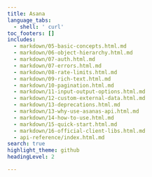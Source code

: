 ```yaml
---
title: Asana
language_tabs:
  - shell: ' curl'
toc_footers: []
includes:
  - markdown/05-basic-concepts.html.md
  - markdown/06-object-hierarchy.html.md
  - markdown/07-auth.html.md
  - markdown/07-errors.html.md
  - markdown/08-rate-limits.html.md
  - markdown/09-rich-text.html.md
  - markdown/10-pagination.html.md
  - markdown/11-input-output-options.html.md
  - markdown/12-custom-external-data.html.md
  - markdown/13-deprecations.html.md
  - markdown/13-why-use-asanas-api.html.md
  - markdown/14-how-to-use.html.md
  - markdown/15-quick-start.html.md
  - markdown/16-official-client-libs.html.md
  - api-reference/index.html.md
search: true
highlight_theme: github
headingLevel: 2

---
```

